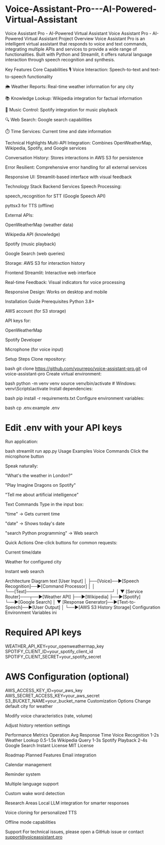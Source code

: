 # Voice-Assistant-Pro---AI-Powered-Virtual-Assistant
Voice Assistant Pro - AI-Powered Virtual Assistant
Voice Assistant Pro - AI-Powered Virtual Assistant
Project Overview
Voice Assistant Pro is an intelligent virtual assistant that responds to voice and text commands, integrating multiple APIs and services to provide a wide range of functionalities. Built with Python and Streamlit, it offers natural language interaction through speech recognition and synthesis.

Key Features
Core Capabilities
🎙️ Voice Interaction: Speech-to-text and text-to-speech functionality

🌦️ Weather Reports: Real-time weather information for any city

📚 Knowledge Lookup: Wikipedia integration for factual information

🎵 Music Control: Spotify integration for music playback

🔍 Web Search: Google search capabilities

⏱️ Time Services: Current time and date information

Technical Highlights
Multi-API Integration: Combines OpenWeatherMap, Wikipedia, Spotify, and Google services

Conversation History: Stores interactions in AWS S3 for persistence

Error Resilient: Comprehensive error handling for all external services

Responsive UI: Streamlit-based interface with visual feedback

Technology Stack
Backend Services
Speech Processing:

speech_recognition for STT (Google Speech API)

pyttsx3 for TTS (offline)

External APIs:

OpenWeatherMap (weather data)

Wikipedia API (knowledge)

Spotify (music playback)

Google Search (web queries)

Storage: AWS S3 for interaction history

Frontend
Streamlit: Interactive web interface

Real-time Feedback: Visual indicators for voice processing

Responsive Design: Works on desktop and mobile

Installation Guide
Prerequisites
Python 3.8+

AWS account (for S3 storage)

API keys for:

OpenWeatherMap

Spotify Developer

Microphone (for voice input)

Setup Steps
Clone repository:

bash
git clone https://github.com/yourrepo/voice-assistant-pro.git
cd voice-assistant-pro
Create virtual environment:

bash
python -m venv venv
source venv/bin/activate  # Windows: venv\Scripts\activate
Install dependencies:

bash
pip install -r requirements.txt
Configure environment variables:

bash
cp .env.example .env
# Edit .env with your API keys
Run application:

bash
streamlit run app.py
Usage Examples
Voice Commands
Click the microphone button

Speak naturally:

"What's the weather in London?"

"Play Imagine Dragons on Spotify"

"Tell me about artificial intelligence"

Text Commands
Type in the input box:

"time" → Gets current time

"date" → Shows today's date

"search Python programming" → Web search

Quick Actions
One-click buttons for common requests:

Current time/date

Weather for configured city

Instant web search

Architecture Diagram
text
[User Input]
   │
   ├──[Voice]──▶[Speech Recognition]──▶[Command Processor]
   │                                    │
   └──[Text]────────────────────────────┘
                                       │
                                       ▼
[Service Router]───┬──▶[Weather API]
                   ├──▶[Wikipedia]
                   ├──▶[Spotify]
                   └──▶[Google Search]
                       │
                       ▼
[Response Generator]──▶[Text-to-Speech]──▶[User Output]
                       │
                       └──▶[AWS S3 History Storage]
Configuration
Environment Variables
ini
# Required API keys
WEATHER_API_KEY=your_openweathermap_key
SPOTIFY_CLIENT_ID=your_spotify_client_id
SPOTIFY_CLIENT_SECRET=your_spotify_secret

# AWS Configuration (optional)
AWS_ACCESS_KEY_ID=your_aws_key
AWS_SECRET_ACCESS_KEY=your_aws_secret
S3_BUCKET_NAME=your_bucket_name
Customization Options
Change default city for weather

Modify voice characteristics (rate, volume)

Adjust history retention settings

Performance Metrics
Operation	Avg Response Time
Voice Recognition	1-2s
Weather Lookup	0.5-1.5s
Wikipedia Query	1-3s
Spotify Playback	2-4s
Google Search	Instant
License
MIT License

Roadmap
Planned Features
Email integration

Calendar management

Reminder system

Multiple language support

Custom wake word detection

Research Areas
Local LLM integration for smarter responses

Voice cloning for personalized TTS

Offline mode capabilities

Support
For technical issues, please open a GitHub issue or contact support@voiceassistant.pro
